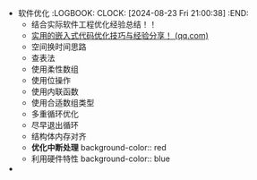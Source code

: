 - 软件优化
  :LOGBOOK:
  CLOCK: [2024-08-23 Fri 21:00:38]
  :END:
	- 结合实际软件工程优化经验总结！！
	- [实用的嵌入式代码优化技巧与经验分享！ (qq.com)](https://mp.weixin.qq.com/s?__biz=MzU5MzcyMjI4MA==&mid=2247518308&idx=1&sn=19fa2d015bd5fe857cd5de6ad68e83ff&chksm=fe0ee6a3c9796fb58c08ea730bd2bcb90c7792a55fcfd0125de6532a0e97236c3f79f597f856&mpshare=1&scene=1&srcid=0311MRCwkNsyCAkaHiXpg0AH&sharer_shareinfo=075afa2b3eefb8b7f8f88718d11f2918&sharer_shareinfo_first=075afa2b3eefb8b7f8f88718d11f2918#rd)
	- 空间换时间思路
	- 查表法
	- 使用柔性数组
	- 使用位操作
	- 使用内联函数
	- 使用合适数组类型
	- 多重循环优化
	- 尽早退出循环
	- 结构体内存对齐
	- **优化中断处理**
	  background-color:: red
	- 利用硬件特性
	  background-color:: blue
-